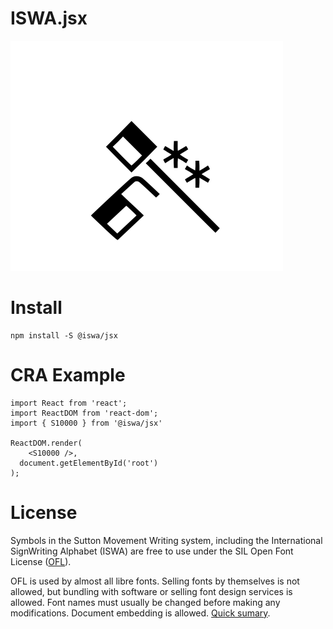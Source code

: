 # ISWA.jsx

![reactiontime](./reactiontime.png)

# Install
```
npm install -S @iswa/jsx
```

# CRA Example
```
import React from 'react';
import ReactDOM from 'react-dom';
import { S10000 } from '@iswa/jsx'

ReactDOM.render(
    <S10000 />,
  document.getElementById('root')
);
```

# License
Symbols in the Sutton Movement Writing system, including the International SignWriting Alphabet (ISWA) are free to use under the SIL Open Font License ([OFL](https://opensource.org/licenses/OFL-1.1)).

OFL is used by almost all libre fonts. Selling fonts by themselves is not allowed, but bundling with software or selling font design services is allowed. Font names must usually be changed before making any modifications. Document embedding is allowed. [Quick sumary](https://tldrlegal.com/license/open-font-license-(ofl)-explained).
